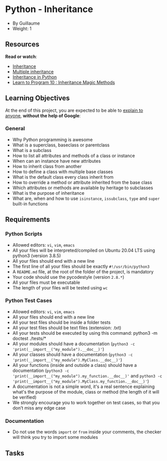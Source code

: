 # Python - Inheritance


-   By Guillaume
-   Weight: 1

Resources
---------

**Read or watch**:

-   [Inheritance](https://docs.python.org/3/tutorial/classes.html#inheritance "Inheritance")
-   [Multiple inheritance](https://docs.python.org/3/tutorial/classes.html#multiple-inheritance "Multiple inheritance")
-   [Inheritance in Python](https://www.geeksforgeeks.org/inheritance-in-python/ "Inheritance in Python")
-   [Learn to Program 10 : Inheritance Magic Methods](https://www.youtube.com/watch?v=d8kCdLCi6Lk "Learn to Program 10 : Inheritance Magic Methods")

Learning Objectives
-------------------

At the end of this project, you are expected to be able to [explain to anyone](https://fs.blog/feynman-learning-technique/ "explain to anyone"), **without the help of Google**:

### General

-   Why Python programming is awesome
-   What is a superclass, baseclass or parentclass
-   What is a subclass
-   How to list all attributes and methods of a class or instance
-   When can an instance have new attributes
-   How to inherit class from another
-   How to define a class with multiple base classes
-   What is the default class every class inherit from
-   How to override a method or attribute inherited from the base class
-   Which attributes or methods are available by heritage to subclasses
-   What is the purpose of inheritance
-   What are, when and how to use `isinstance`, `issubclass`, `type` and `super` built-in functions

Requirements
------------

### Python Scripts

-   Allowed editors: `vi`, `vim`, `emacs`
-   All your files will be interpreted/compiled on Ubuntu 20.04 LTS using python3 (version 3.8.5)
-   All your files should end with a new line
-   The first line of all your files should be exactly `#!/usr/bin/python3`
-   A `README.md` file, at the root of the folder of the project, is mandatory
-   Your code should use the pycodestyle (version `2.8.*`)
-   All your files must be executable
-   The length of your files will be tested using `wc`


### Python Test Cases

-   Allowed editors: `vi`, `vim`, `emacs`
-   All your files should end with a new line
-   All your test files should be inside a folder tests
-   All your test files should be text files (extension: .txt)
-   All your tests should be executed by using this command: python3 -m doctest ./tests/*
-   All your modules should have a documentation (`python3 -c 'print(__import__("my_module").__doc__)'`)
-   All your classes should have a documentation (`python3 -c 'print(__import__("my_module").MyClass.__doc__)'`)
-   All your functions (inside and outside a class) should have a documentation (`python3 -c 'print(__import__("my_module").my_function.__doc__)'` and `python3 -c 'print(__import__("my_module").MyClass.my_function.__doc__)'`)
-   A documentation is not a simple word, it's a real sentence explaining what's the purpose of the module, class or method (the length of it will be verified)
-   We strongly encourage you to work together on test cases, so that you don’t miss any edge case


### Documentation

-   Do not use the words `import` or `from` inside your comments, the checker will think you try to import some modules

Tasks
----------

